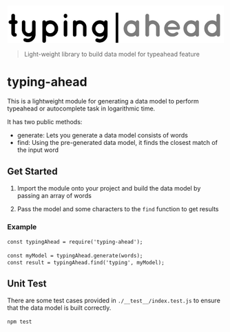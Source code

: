 ![Logo](/docs/typing-ahead-logo.jpg)

> Light-weight library to build data model for typeahead feature

# typing-ahead

This is a lightweight module for generating a data model to perform typeahead or autocomplete task in logarithmic time.

It has two public methods:

- generate: Lets you generate a data model consists of words
- find: Using the pre-generated data model, it finds the closest match of the input word

## Get Started

1. Import the module onto your project and build the data model by passing an array of words 

2. Pass the model and some characters to the `find` function to get results

### Example

```
const typingAhead = require('typing-ahead');

const myModel = typingAhead.generate(words);
const result = typingAhead.find('typing', myModel);
```

## Unit Test
There are some test cases provided in  `./__test__/index.test.js` to ensure that the data model is built correctly.

`npm test`
